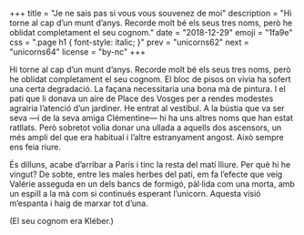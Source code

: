 +++
title = "Je ne sais pas si vous vous souvenez de moi"
description = "Hi torne al cap d’un munt d’anys. Recorde molt bé els seus tres noms, però he oblidat completament el seu cognom."
date = "2018-12-29"
emoji = "1fa9e"
css = ".page h1 { font-style: italic; }"
prev = "unicorns62"
next = "unicorns64"
license = "by-nc"
+++

Hi torne al cap d’un munt d’anys. Recorde molt bé els seus tres noms, però he oblidat completament el seu cognom. El bloc de pisos on vivia ha sofert una certa degradació. La façana necessitaria una bona mà de pintura. I el pati que li donava un aire de Place des Vosges per a rendes modestes agrairia l’atenció d’un jardiner. He entrat al vestíbul. A la bústia que va ser seva —i de la seva amiga Clémentine— hi ha uns altres noms que han estat ratllats. Però sobretot volia donar una ullada a aquells dos ascensors, un més ampli del que era habitual i l’altre estranyament angost. Això sempre ens feia riure.

És dilluns, acabe d’arribar a París i tinc la resta del matí lliure. Per què hi he vingut? De sobte, entre les males herbes del pati, em fa l’efecte que veig Valérie asseguda en un dels bancs de formigó, pàl·lida com una morta, amb un espill a la mà com si continués esperant l’unicorn. Aquesta visió m’espanta i haig de marxar tot d’una.

(El seu cognom era Kléber.)
